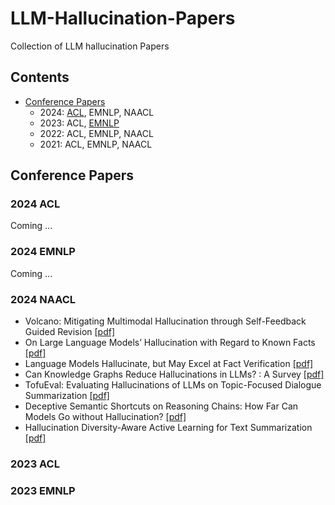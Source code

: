 # LLM-Hallucination-Papers
Collection of LLM hallucination Papers

## Contents
- [Conference Papers](##conference-papers)
	- 2024: [ACL](###2024-acl), EMNLP, NAACL
	- 2023: ACL, [EMNLP](###2023-emnlp)
	- 2022: ACL, EMNLP, NAACL
	- 2021: ACL, EMNLP, NAACL

## Conference Papers

### 2024 ACL
Coming ...
### 2024 EMNLP
Coming ...
### 2024 NAACL
- Volcano: Mitigating Multimodal Hallucination through Self-Feedback Guided Revision [[pdf]](https://aclanthology.org/2024.naacl-long.23/)
- On Large Language Models’ Hallucination with Regard to Known Facts [[pdf]](https://aclanthology.org/2024.naacl-long.60/)
- Language Models Hallucinate, but May Excel at Fact Verification [[pdf]](https://aclanthology.org/2024.naacl-long.62/)
- Can Knowledge Graphs Reduce Hallucinations in  LLMs? : A Survey [[pdf]](https://aclanthology.org/2024.naacl-long.219/)
- TofuEval: Evaluating Hallucinations of  LLMs on Topic-Focused Dialogue Summarization [[pdf]](https://aclanthology.org/2024.naacl-long.251/)
- Deceptive Semantic Shortcuts on Reasoning Chains: How Far Can Models Go without Hallucination? [[pdf]](https://aclanthology.org/2024.naacl-long.424/)
- Hallucination Diversity-Aware Active Learning for Text Summarization [[pdf]](https://aclanthology.org/2024.naacl-long.479/)

### 2023 ACL

### 2023 EMNLP

<!--stackedit_data:
eyJoaXN0b3J5IjpbMTc3MTkzMjk0NiwtODkzOTA5MjEyLDM0Mz
E4MjExNiwtMTA0MDQ2MzcwOCwtMTA0MDQ2MzcwOCw2NTE0MDY1
OSwxMjAzNzMxMTIyLDIwMzY0MDgxMCw3Mjk2NzQ4NDAsLTg4Nz
IxNTI0MCwyMDk0Mjg3MDE2LC05NTM1NzY1MDIsLTY2NjQwMzcz
Myw5Mjc3OTcxMTgsMjEyMDA0MjE1MCwtNTExNzc4NjQ5LDIwND
k5MjE0OTMsLTQ4MDc4OTk3MiwtMTExODU5NzI5Nl19
-->